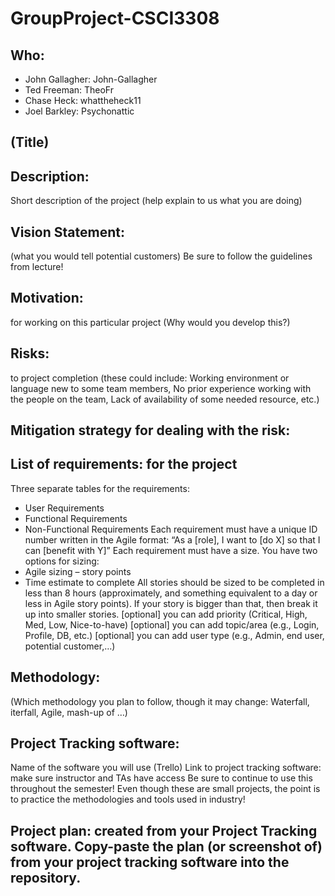 # GroupProject-CSCI3308

## Who:
 * John Gallagher: John-Gallagher
 * Ted Freeman: TheoFr
 * Chase Heck: whattheheck11
 * Joel Barkley: Psychonattic

## (Title)

## Description:
Short description of the project (help explain to us what you are doing)

## Vision Statement:
(what you would tell potential customers) Be sure to follow the guidelines from lecture!

## Motivation: 
for working on this particular project (Why would you develop this?)

## Risks: 
to project completion (these could include:
Working environment or language new to some team members,
No prior experience working with the people on the team,
Lack of availability of some needed resource, etc.)

## Mitigation strategy for dealing with the risk:

## List of requirements: for the project
Three separate tables for the requirements:
* User Requirements
* Functional Requirements
* Non-Functional Requirements
 Each requirement must have a unique ID number written in the Agile format: “As a [role], I want to [do X] so that I can [benefit with Y]”
 Each requirement must have a size. You have two options for sizing:
* Agile sizing – story points
* Time estimate to complete
 All stories should be sized to be completed in less than 8 hours (approximately, and something equivalent to a day or less in  Agile story points). If your story is bigger than that, then break it up into smaller stories.
 [optional] you can add priority (Critical, High, Med, Low, Nice-to-have)
 [optional] you can add topic/area (e.g., Login, Profile, DB, etc.)
 [optional] you can add user type (e.g., Admin, end user, potential customer,…)

## Methodology: 
(Which methodology you plan to follow, though it may change: Waterfall, iterfall, Agile, mash-up of …)

## Project Tracking software:
 Name of the software you will use
 (Trello)
 Link to project tracking software: make sure instructor and TAs have access
 Be sure to continue to use this throughout the semester! Even though these are small projects, the point is to practice the  methodologies and tools used in industry!

## Project plan: created from your Project Tracking software. Copy-paste the plan (or screenshot of) from your project tracking software into the repository.
